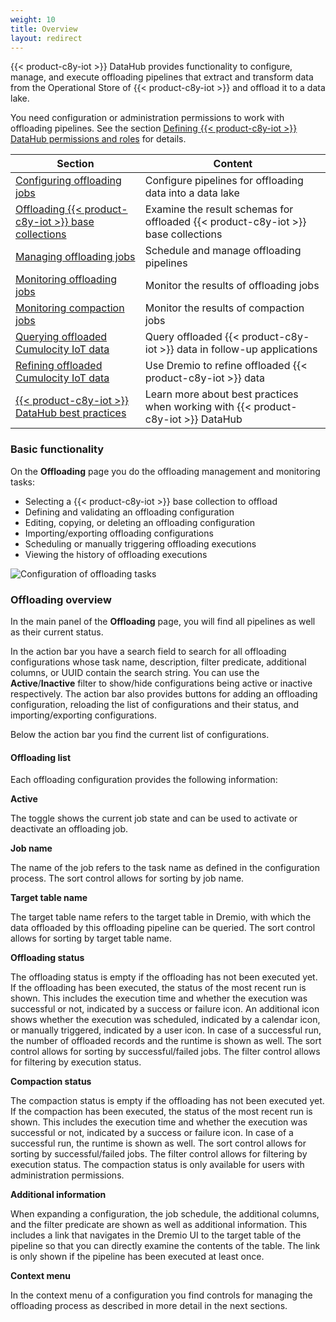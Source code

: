 ```yaml
---
weight: 10
title: Overview
layout: redirect
---
```


{{< product-c8y-iot >}} DataHub provides functionality to configure, manage, and execute offloading pipelines that extract and transform data from the Operational Store of {{< product-c8y-iot >}} and offload it to a data lake.

You need configuration or administration permissions to work with offloading pipelines. See the section [Defining {{< product-c8y-iot >}} DataHub permissions and roles](/datahub/setting-up-datahub#defining-permissions) for details.

| Section | Content |
| -----   | -----   |
| [Configuring offloading jobs](/datahub/working-with-datahub/#configuring-offloading-jobs) | Configure pipelines for offloading data into a data lake |
| [Offloading {{< product-c8y-iot >}} base collections](/datahub/working-with-datahub/#offloading-base-collections) | Examine the result schemas for offloaded {{< product-c8y-iot >}} base collections |
| [Managing offloading jobs](/datahub/working-with-datahub/#managing-offloading-jobs) | Schedule and manage offloading pipelines |
| [Monitoring offloading jobs](/datahub/working-with-datahub/#monitoring-offloading-jobs) | Monitor the results of offloading jobs |
| [Monitoring compaction jobs](/datahub/working-with-datahub/#monitoring-compaction-jobs) | Monitor the results of compaction jobs |
| [Querying offloaded Cumulocity IoT data](/datahub/working-with-datahub/#querying-offloaded) | Query offloaded {{< product-c8y-iot >}} data in follow-up applications |
| [Refining offloaded Cumulocity IoT data](/datahub/working-with-datahub/#refining-offloaded) | Use Dremio to refine offloaded {{< product-c8y-iot >}} data |
| [{{< product-c8y-iot >}} DataHub best practices](/datahub/working-with-datahub/#datahub-best-practices) | Learn more about best practices when working with {{< product-c8y-iot >}} DataHub |

### Basic functionality

On the **Offloading** page you do the offloading management and monitoring tasks:

* Selecting a {{< product-c8y-iot >}} base collection to offload
* Defining and validating an offloading configuration
* Editing, copying, or deleting an offloading configuration
* Importing/exporting offloading configurations
* Scheduling or manually triggering offloading executions
* Viewing the history of offloading executions

<img src="/images/datahub-guide/datahub-configure-offloading-tasks.png" alt="Configuration of offloading tasks"  style="max-width: 100%">

### Offloading overview

In the main panel of the **Offloading** page, you will find all pipelines as well as their current status.

In the action bar you have a search field to search for all offloading configurations whose task name, description, filter predicate, additional columns, or UUID contain the search string. You can use the **Active**/**Inactive** filter to show/hide configurations being active or inactive respectively. The action bar also provides buttons for adding an offloading configuration, reloading the list of configurations and their status, and importing/exporting configurations.

Below the action bar you find the current list of configurations. 

#### Offloading list

Each offloading configuration provides the following information:

**Active**

The toggle shows the current job state and can be used to activate or deactivate an offloading job.

**Job name**

The name of the job refers to the task name as defined in the configuration process. The sort control allows for sorting by job name.

**Target table name**

The target table name refers to the target table in Dremio, with which the data offloaded by this offloading pipeline can be queried. The sort control allows for sorting by target table name.

**Offloading status**

The offloading status is empty if the offloading has not been executed yet. If the offloading has been executed, the status of the most recent run is shown. This includes the execution time and whether the execution was successful or not, indicated by a success or failure icon. An additional icon shows whether the execution was scheduled, indicated by a calendar icon, or manually triggered, indicated by a user icon. In case of a successful run, the number of offloaded records and the runtime is shown as well. The sort control allows for sorting by successful/failed jobs. The filter control allows for filtering by execution status.

**Compaction status**

The compaction status is empty if the offloading has not been executed yet. If the compaction has been executed, the status of the most recent run is shown. This includes the execution time and whether the execution was successful or not, indicated by a success or failure icon. In case of a successful run, the runtime is shown as well. The sort control allows for sorting by successful/failed jobs. The filter control allows for filtering by execution status. The compaction status is only available for users with administration permissions.

**Additional information**

When expanding a configuration, the job schedule, the additional columns, and the filter predicate are shown as well as additional information. This includes a link that navigates in the Dremio UI to the target table of the pipeline so that you can directly examine the contents of the table. The link is only shown if the pipeline has been executed at least once.

**Context menu**

In the context menu of a configuration you find controls for managing the offloading process as described in more detail in the next sections.

